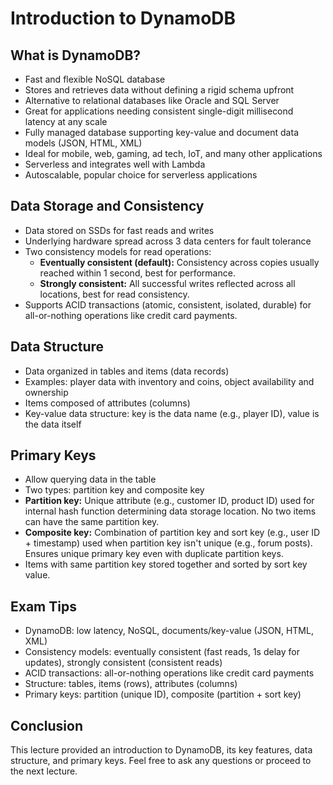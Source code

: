 # Introduction to DynamoDB

## What is DynamoDB?

- Fast and flexible NoSQL database
- Stores and retrieves data without defining a rigid schema upfront
- Alternative to relational databases like Oracle and SQL Server
- Great for applications needing consistent single-digit millisecond latency at any scale
- Fully managed database supporting key-value and document data models (JSON, HTML, XML)
- Ideal for mobile, web, gaming, ad tech, IoT, and many other applications
- Serverless and integrates well with Lambda
- Autoscalable, popular choice for serverless applications

## Data Storage and Consistency

- Data stored on SSDs for fast reads and writes
- Underlying hardware spread across 3 data centers for fault tolerance
- Two consistency models for read operations:
  - **Eventually consistent (default):** Consistency across copies usually reached within 1 second, best for performance.
  - **Strongly consistent:** All successful writes reflected across all locations, best for read consistency.
- Supports ACID transactions (atomic, consistent, isolated, durable) for all-or-nothing operations like credit card payments.

## Data Structure

- Data organized in tables and items (data records)
- Examples: player data with inventory and coins, object availability and ownership
- Items composed of attributes (columns)
- Key-value data structure: key is the data name (e.g., player ID), value is the data itself

## Primary Keys

- Allow querying data in the table
- Two types: partition key and composite key
- **Partition key:** Unique attribute (e.g., customer ID, product ID) used for internal hash function determining data storage location. No two items can have the same partition key.
- **Composite key:** Combination of partition key and sort key (e.g., user ID + timestamp) used when partition key isn't unique (e.g., forum posts). Ensures unique primary key even with duplicate partition keys.
- Items with same partition key stored together and sorted by sort key value.

## Exam Tips

- DynamoDB: low latency, NoSQL, documents/key-value (JSON, HTML, XML)
- Consistency models: eventually consistent (fast reads, 1s delay for updates), strongly consistent (consistent reads)
- ACID transactions: all-or-nothing operations like credit card payments
- Structure: tables, items (rows), attributes (columns)
- Primary keys: partition (unique ID), composite (partition + sort key)

## Conclusion

This lecture provided an introduction to DynamoDB, its key features, data structure, and primary keys. Feel free to ask any questions or proceed to the next lecture.
